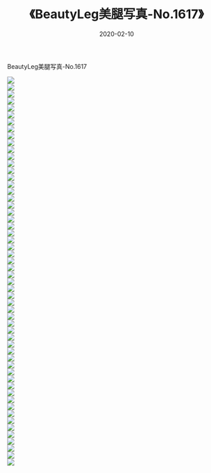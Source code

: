 ﻿---
layout: post
title:  《BeautyLeg美腿写真-No.1617》
date:   2020-02-10
img: http://img.660000.xyz/Sharelink/网络美图/2020/BeautyLeg美腿写真-No.1617/000.jpg
categories: [美女, 清纯, 唯美]
---

BeautyLeg美腿写真-No.1617

  ![](http://img.660000.xyz/Sharelink/网络美图/2020/BeautyLeg美腿写真-No.1617/001.jpg) <br> ![](http://img.660000.xyz/Sharelink/网络美图/2020/BeautyLeg美腿写真-No.1617/002.jpg) <br> ![](http://img.660000.xyz/Sharelink/网络美图/2020/BeautyLeg美腿写真-No.1617/003.jpg) <br> ![](http://img.660000.xyz/Sharelink/网络美图/2020/BeautyLeg美腿写真-No.1617/004.jpg) <br> ![](http://img.660000.xyz/Sharelink/网络美图/2020/BeautyLeg美腿写真-No.1617/005.jpg) <br> ![](http://img.660000.xyz/Sharelink/网络美图/2020/BeautyLeg美腿写真-No.1617/006.jpg) <br> ![](http://img.660000.xyz/Sharelink/网络美图/2020/BeautyLeg美腿写真-No.1617/007.jpg) <br> ![](http://img.660000.xyz/Sharelink/网络美图/2020/BeautyLeg美腿写真-No.1617/008.jpg) <br> ![](http://img.660000.xyz/Sharelink/网络美图/2020/BeautyLeg美腿写真-No.1617/009.jpg) <br> ![](http://img.660000.xyz/Sharelink/网络美图/2020/BeautyLeg美腿写真-No.1617/010.jpg) <br> ![](http://img.660000.xyz/Sharelink/网络美图/2020/BeautyLeg美腿写真-No.1617/011.jpg) <br> ![](http://img.660000.xyz/Sharelink/网络美图/2020/BeautyLeg美腿写真-No.1617/012.jpg) <br> ![](http://img.660000.xyz/Sharelink/网络美图/2020/BeautyLeg美腿写真-No.1617/013.jpg) <br> ![](http://img.660000.xyz/Sharelink/网络美图/2020/BeautyLeg美腿写真-No.1617/014.jpg) <br> ![](http://img.660000.xyz/Sharelink/网络美图/2020/BeautyLeg美腿写真-No.1617/015.jpg) <br> ![](http://img.660000.xyz/Sharelink/网络美图/2020/BeautyLeg美腿写真-No.1617/016.jpg) <br> ![](http://img.660000.xyz/Sharelink/网络美图/2020/BeautyLeg美腿写真-No.1617/017.jpg) <br> ![](http://img.660000.xyz/Sharelink/网络美图/2020/BeautyLeg美腿写真-No.1617/018.jpg) <br> ![](http://img.660000.xyz/Sharelink/网络美图/2020/BeautyLeg美腿写真-No.1617/019.jpg) <br> ![](http://img.660000.xyz/Sharelink/网络美图/2020/BeautyLeg美腿写真-No.1617/020.jpg) <br> ![](http://img.660000.xyz/Sharelink/网络美图/2020/BeautyLeg美腿写真-No.1617/021.jpg) <br> ![](http://img.660000.xyz/Sharelink/网络美图/2020/BeautyLeg美腿写真-No.1617/022.jpg) <br> ![](http://img.660000.xyz/Sharelink/网络美图/2020/BeautyLeg美腿写真-No.1617/023.jpg) <br> ![](http://img.660000.xyz/Sharelink/网络美图/2020/BeautyLeg美腿写真-No.1617/024.jpg) <br> ![](http://img.660000.xyz/Sharelink/网络美图/2020/BeautyLeg美腿写真-No.1617/025.jpg) <br> ![](http://img.660000.xyz/Sharelink/网络美图/2020/BeautyLeg美腿写真-No.1617/026.jpg) <br> ![](http://img.660000.xyz/Sharelink/网络美图/2020/BeautyLeg美腿写真-No.1617/027.jpg) <br> ![](http://img.660000.xyz/Sharelink/网络美图/2020/BeautyLeg美腿写真-No.1617/028.jpg) <br> ![](http://img.660000.xyz/Sharelink/网络美图/2020/BeautyLeg美腿写真-No.1617/029.jpg) <br> ![](http://img.660000.xyz/Sharelink/网络美图/2020/BeautyLeg美腿写真-No.1617/030.jpg) <br> ![](http://img.660000.xyz/Sharelink/网络美图/2020/BeautyLeg美腿写真-No.1617/031.jpg) <br> ![](http://img.660000.xyz/Sharelink/网络美图/2020/BeautyLeg美腿写真-No.1617/032.jpg) <br> ![](http://img.660000.xyz/Sharelink/网络美图/2020/BeautyLeg美腿写真-No.1617/033.jpg) <br> ![](http://img.660000.xyz/Sharelink/网络美图/2020/BeautyLeg美腿写真-No.1617/034.jpg) <br> ![](http://img.660000.xyz/Sharelink/网络美图/2020/BeautyLeg美腿写真-No.1617/035.jpg) <br> ![](http://img.660000.xyz/Sharelink/网络美图/2020/BeautyLeg美腿写真-No.1617/036.jpg) <br> ![](http://img.660000.xyz/Sharelink/网络美图/2020/BeautyLeg美腿写真-No.1617/037.jpg) <br> ![](http://img.660000.xyz/Sharelink/网络美图/2020/BeautyLeg美腿写真-No.1617/038.jpg) <br> ![](http://img.660000.xyz/Sharelink/网络美图/2020/BeautyLeg美腿写真-No.1617/039.jpg) <br> ![](http://img.660000.xyz/Sharelink/网络美图/2020/BeautyLeg美腿写真-No.1617/040.jpg) <br> ![](http://img.660000.xyz/Sharelink/网络美图/2020/BeautyLeg美腿写真-No.1617/041.jpg) <br> ![](http://img.660000.xyz/Sharelink/网络美图/2020/BeautyLeg美腿写真-No.1617/042.jpg) <br> ![](http://img.660000.xyz/Sharelink/网络美图/2020/BeautyLeg美腿写真-No.1617/043.jpg) <br> ![](http://img.660000.xyz/Sharelink/网络美图/2020/BeautyLeg美腿写真-No.1617/044.jpg) <br> ![](http://img.660000.xyz/Sharelink/网络美图/2020/BeautyLeg美腿写真-No.1617/045.jpg) <br> ![](http://img.660000.xyz/Sharelink/网络美图/2020/BeautyLeg美腿写真-No.1617/046.jpg) <br> ![](http://img.660000.xyz/Sharelink/网络美图/2020/BeautyLeg美腿写真-No.1617/047.jpg) <br> ![](http://img.660000.xyz/Sharelink/网络美图/2020/BeautyLeg美腿写真-No.1617/048.jpg) <br> ![](http://img.660000.xyz/Sharelink/网络美图/2020/BeautyLeg美腿写真-No.1617/049.jpg) <br> ![](http://img.660000.xyz/Sharelink/网络美图/2020/BeautyLeg美腿写真-No.1617/050.jpg) <br> ![](http://img.660000.xyz/Sharelink/网络美图/2020/BeautyLeg美腿写真-No.1617/051.jpg) <br> ![](http://img.660000.xyz/Sharelink/网络美图/2020/BeautyLeg美腿写真-No.1617/052.jpg) <br> ![](http://img.660000.xyz/Sharelink/网络美图/2020/BeautyLeg美腿写真-No.1617/053.jpg) <br> ![](http://img.660000.xyz/Sharelink/网络美图/2020/BeautyLeg美腿写真-No.1617/054.jpg) <br> ![](http://img.660000.xyz/Sharelink/网络美图/2020/BeautyLeg美腿写真-No.1617/055.jpg) <br> ![](http://img.660000.xyz/Sharelink/网络美图/2020/BeautyLeg美腿写真-No.1617/056.jpg) <br>